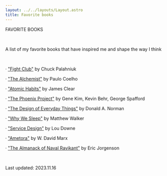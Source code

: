 ```yaml
---
layout: ../../layouts/Layout.astro
title: Favorite books
---
```

FAVORITE BOOKS

<br>

A list of my favorite books that have inspired me and shape the way I think

<br>

· ["Fight Club"](https://www.amazon.com/Fight-Club-Chuck-Palahniuk/dp/0393039765?qid=&sr=) by Chuck Palahniuk

· ["The Alchemist"](https://www.amazon.com/Alchemist-25th-Anniversary-Paulo-Coelho/dp/0062390627/ref=pd_lpo_sccl_2/130-0117433-7804830?content-id=amzn1.sym.116f529c-aa4d-4763-b2b6-4d614ec7dc00) by Paulo Coelho

· ["Atomic Habits"](https://www.amazon.com/Atomic-Habits-Proven-Build-Break/dp/0735211299) by James Clear

· ["The Phoenix Project"](https://www.amazon.com/Phoenix-Project-DevOps-Helping-Business/dp/1942788290) by Gene Kim, Kevin Behr, George Spafford

· ["The Design of Everyday Things"](https://www.amazon.com/Design-Everyday-Things-Donald-Norman/dp/0465067107?crid=26VYBD0KHMP9M&keywords=the+design+of+everyday+things&qid=1697677581&s=books&sprefix=the+design+of,stripbooks,90&sr=1-4) by Donald A. Norman

· ["Why We Sleep"](https://www.amazon.com/Why-We-Sleep-Unlocking-Dreams/dp/1501144316) by Matthew Walker

· ["Service Design"](https://www.amazon.com/Good-Services-Decoding-Mystery-Service/dp/9063695438) by Lou Downe

· ["Ametora"](https://www.amazon.com/gp/product/B012271ONK?caller=Goodreads) by W. David Marx

· ["The Almanack of Naval Ravikant"](https://www.amazon.com/Almanack-Naval-Ravikant-Wealth-Happiness-ebook/dp/B08FF8MTM6) by Eric Jorgenson

<br>

Last updated: 2023.11.16